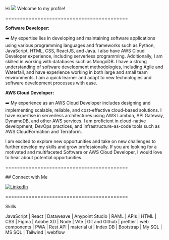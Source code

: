 Hi ![](https://user-images.githubusercontent.com/18350557/176309783-0785949b-9127-417c-8b55-ab5a4333674e.gif) Welcome to my profile!

==========================================
<p>
   <strong>Software Developer:</strong>
</p>
<p>
   ➡️ My expertise lies in developing and maintaining software applications using various programming languages and frameworks such as Python, JavaScript, HTML, CSS, ReactJS, and Java. I also have AWS Cloud Developer experience, including serverless programming. Additionally, I am skilled in working with databases such as MongoDB. I have a strong understanding of software development methodologies, including Agile and Waterfall, and have experience working in both large and small team environments. I am a quick learner and adapt to new technologies and software development processes with ease.
</p>
<p>
   <strong>AWS Cloud Developer:</strong>
</p>
<p>
   ➡️ My experience as an AWS Cloud Developer includes designing and implementing scalable, reliable, and cost-effective cloud-based solutions. I have expertise in serverless architectures using AWS Lambda, API Gateway, DynamoDB, and other AWS services. I am proficient in cloud-native development, DevOps practices, and infrastructure-as-code tools such as AWS CloudFormation and Terraform.
</p>
<p>
   I am excited to explore new opportunities and take on new challenges to further develop my skills and grow professionally. If you are looking for a motivated and multifaceted Software or AWS Cloud Developer, I would love to hear about potential opportunities.
</p>
==========================================
<p align="left">
## Connect with Me


[![LinkedIn](https://img.shields.io/badge/-LinkedIn-0077B5?style=flat-square&logo=linkedin&logoColor=white)](https://linkedin.com/in/beha)

 ==========================================
  <p align="left"> Skills <p/>  
  <p>JavaScript | React | Dataweave | Anypoint Studio | RAML | APIs | HTML | CSS | Figma | Adobe XD | Node | Vite | Git and Github | prettier | web components | PWA | Rest API | material ui | Index DB | Bootstrap | My SQL | MS SQL | Tailwind | webflow </p>

                    
                 
